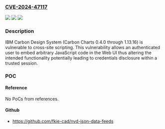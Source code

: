 ### [CVE-2024-47117](https://cve.mitre.org/cgi-bin/cvename.cgi?name=CVE-2024-47117)
![](https://img.shields.io/static/v1?label=Product&message=Carbon%20Charts&color=blue)
![](https://img.shields.io/static/v1?label=Version&message=0.4.0%3C%3D%201.13.16%20&color=brighgreen)
![](https://img.shields.io/static/v1?label=Vulnerability&message=CWE-79%20Improper%20Neutralization%20of%20Input%20During%20Web%20Page%20Generation%20(XSS%20or%20'Cross-site%20Scripting')&color=brighgreen)

### Description

IBM Carbon Design System (Carbon Charts 0.4.0 through 1.13.16) is vulnerable to cross-site scripting. This vulnerability allows an authenticated user to embed arbitrary JavaScript code in the Web UI thus altering the intended functionality potentially leading to credentials disclosure within a trusted session.

### POC

#### Reference
No PoCs from references.

#### Github
- https://github.com/fkie-cad/nvd-json-data-feeds

